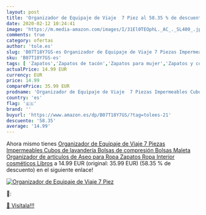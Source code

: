 ```yaml
---
layout: post
title: 'Organizador de Equipaje de Viaje  7 Piez al 58.35 % de descuento'
date: 2020-02-12 10:24:41
image: 'https://m.media-amazon.com/images/I/31El0TEOphL._AC_._SL400_.jpg'
comments: true
category: ofertas
author: 'tole.es'
slug: 'B07T18Y7GS-es Organizador de Equipaje de Viaje 7 Piezas Impermeables...'
sku: 'B07T18Y7GS-es'
tags: [ 'Zapatos','Zapatos de tacón','Zapatos para mujer','Zapatos y complementos','zapatos', ]
actualPrice: 14.99 EUR
currency: EUR
price: 14.99
comparePrice: 35.99 EUR
prodname: 'Organizador de Equipaje de Viaje  7 Piezas Impermeables Cubos de lavandería Bolsas de compresión Bolsas Maleta Organizador de artículos de Aseo para Ropa  Zapatos  Ropa Interior  cosméticos  Libros'
country: 'es'
flag: '🇪🇸'
brand: ''
buyurl: 'https://www.amazon.es/dp/B07T18Y7GS/?tag=tolees-21'
descuento: '58.35'
average: '14.99'
---
```


Ahora mismo tienes [Organizador de Equipaje de Viaje  7 Piezas Impermeables Cubos de lavandería Bolsas de compresión Bolsas Maleta Organizador de artículos de Aseo para Ropa  Zapatos  Ropa Interior  cosméticos  Libros](https://www.amazon.es/dp/B07T18Y7GS/?tag=tolees-21) a 14.99 EUR (original: 35.99 EUR) (58.35 %  de descuento) en el siguiente enlace!

[![Organizador de Equipaje de Viaje  7 Piez](https://m.media-amazon.com/images/I/31El0TEOphL._AC_._SL400_.jpg)](https://www.amazon.es/dp/B07T18Y7GS/?tag=tolees-21)

🔎:


[🛒 Visítala!!!](https://www.amazon.es/dp/B07T18Y7GS/?tag=tolees-21)
